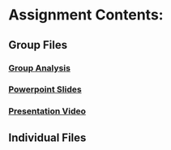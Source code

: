 # Assignment Contents:
## Group Files
### [Group Analysis](https://view.officeapps.live.com/op/view.aspx?src=https%3A%2F%2Fraw.githubusercontent.com%2Fjpntc%2FCSCI-331-Database-Systems%2Fmain%2FUDT%2520Metadata%2520Taxonomy%2520Strategies%2520Analysis%2FGroup%2520Files%2FG331_NG2_GroupPresentation.pptx&wdOrigin=BROWSELINK)
### [Powerpoint Slides]([https://github.com/jpntc/CSCI-331-Database-Systems/blob/main/UDT%20Metadata%20Taxonomy%20Strategies%20Analysis/Group%20Files/G331_NG2_GroupPresentation.pptx](https://view.officeapps.live.com/op/view.aspx?src=https%3A%2F%2Fraw.githubusercontent.com%2Fjpntc%2FCSCI-331-Database-Systems%2Fmain%2FUDT%2520Metadata%2520Taxonomy%2520Strategies%2520Analysis%2FGroup%2520Files%2FG331_NG2_Group_Summary.docx&wdOrigin=BROWSELINK))
### [Presentation Video](https://drive.google.com/file/d/1931zGSVLidjSN_-7NwuiNqmj41afNBqB/view?usp=drive_link)

## Individual Files
